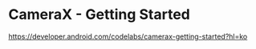 # CameraX - Getting Started #

<https://developer.android.com/codelabs/camerax-getting-started?hl=ko>
